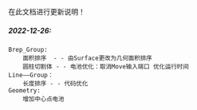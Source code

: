在此文档进行更新说明！

##### 2022-12-26:

    Brep_Group: 
        面积排序  - - 由Surface更改为几何面积排序
        圆柱切割体 - - 电池优化：取消Move输入端口 优化运行时间
    Line——Group：
        长度排序 - - 代码优化
    Geometry: 
        增加中心点电池